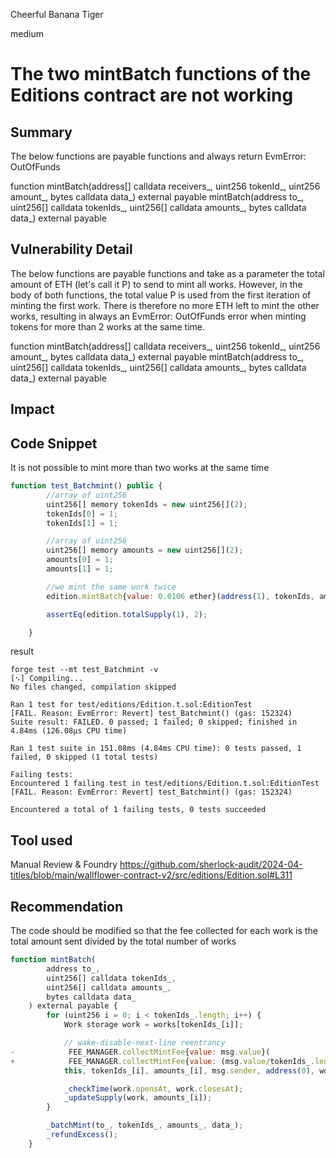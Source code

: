 Cheerful Banana Tiger

medium

# The two mintBatch functions of the Editions contract are not working

## Summary
The below functions are payable functions and always return EvmError: OutOfFunds

function mintBatch(address[] calldata receivers_, uint256 tokenId_, uint256 amount_, bytes calldata data_) external payable
mintBatch(address to_, uint256[] calldata tokenIds_, uint256[] calldata amounts_, bytes calldata data_) external payable

## Vulnerability Detail
The below functions are payable functions and take as a parameter the total amount of ETH (let's call it P) to send to mint all works. However, in the body of both functions, the total value P is used from the first iteration of minting the first work. There is therefore no more ETH left to mint the other works, resulting in always an EvmError: OutOfFunds error when minting tokens for more than 2 works at the same time.

function mintBatch(address[] calldata receivers_, uint256 tokenId_, uint256 amount_, bytes calldata data_) external payable
mintBatch(address to_, uint256[] calldata tokenIds_, uint256[] calldata amounts_, bytes calldata data_) external payable
## Impact

## Code Snippet
It is not possible to mint more than two works at the same time

```javascript
function test_Batchmint() public {
        //array of uint256
        uint256[] memory tokenIds = new uint256[](2);
        tokenIds[0] = 1;
        tokenIds[1] = 1;

        //array of uint256
        uint256[] memory amounts = new uint256[](2);
        amounts[0] = 1;
        amounts[1] = 1;

        //we mint the same work twice 
        edition.mintBatch{value: 0.0106 ether}(address(1), tokenIds, amounts, new bytes(0));

        assertEq(edition.totalSupply(1), 2);

    }
```

result 
``` shell
forge test --mt test_Batchmint -v    
[⠢] Compiling...
No files changed, compilation skipped

Ran 1 test for test/editions/Edition.t.sol:EditionTest
[FAIL. Reason: EvmError: Revert] test_Batchmint() (gas: 152324)
Suite result: FAILED. 0 passed; 1 failed; 0 skipped; finished in 4.84ms (126.08µs CPU time)

Ran 1 test suite in 151.08ms (4.84ms CPU time): 0 tests passed, 1 failed, 0 skipped (1 total tests)

Failing tests:
Encountered 1 failing test in test/editions/Edition.t.sol:EditionTest
[FAIL. Reason: EvmError: Revert] test_Batchmint() (gas: 152324)

Encountered a total of 1 failing tests, 0 tests succeeded

```

## Tool used
Manual Review & Foundry
https://github.com/sherlock-audit/2024-04-titles/blob/main/wallflower-contract-v2/src/editions/Edition.sol#L311


## Recommendation

The code should be modified so that the fee collected for each work is the total amount sent divided by the total number of works

```javascript
function mintBatch(
        address to_,
        uint256[] calldata tokenIds_,
        uint256[] calldata amounts_,
        bytes calldata data_
    ) external payable {
        for (uint256 i = 0; i < tokenIds_.length; i++) {
            Work storage work = works[tokenIds_[i]];

            // wake-disable-next-line reentrancy
-            FEE_MANAGER.collectMintFee{value: msg.value}( 
+            FEE_MANAGER.collectMintFee{value: (msg.value/tokenIds_.length)}( 
            this, tokenIds_[i], amounts_[i], msg.sender, address(0), work.strategy); 

            _checkTime(work.opensAt, work.closesAt);
            _updateSupply(work, amounts_[i]);
        }

        _batchMint(to_, tokenIds_, amounts_, data_);
        _refundExcess();
    }
```
